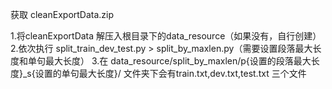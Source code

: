 获取 cleanExportData.zip 

1.将cleanExportData 解压入根目录下的data_resource（如果没有，自行创建）
2.依次执行 split_train_dev_test.py > split_by_maxlen.py（需要设置段落最大长度和单句最大长度） 
3.在 data_resource/split_by_maxlen/p{设置的段落最大长度}_s{设置的单句最大长度}/ 文件夹下会有train.txt,dev.txt,test.txt 三个文件

